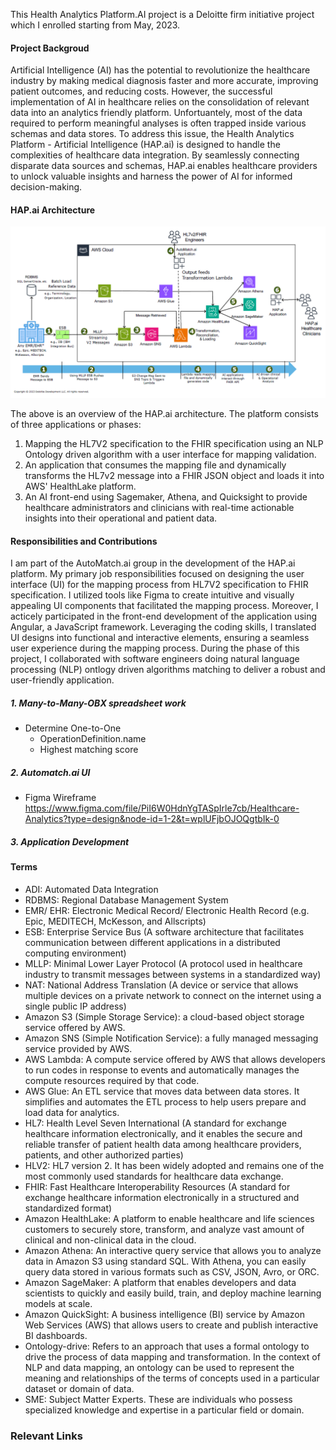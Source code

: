 This Health Analytics Platform.AI project is a Deloitte firm initiative project which I enrolled starting from May, 2023.

#### Project Backgroud
Artificial Intelligence (AI) has the potential to revolutionize the healthcare industry by making medical diagnosis faster and more accurate, improving patient outcomes, and reducing costs. However, the successful implementation of AI in healthcare relies on the consolidation of relevant data into an analytics friendly platform. Unfortuantely, most of the data required to perform meaningful analyses is often trapped inside various schemas and data stores. To address this issue, the Health Analytics Platform - Artificial Intelligence (HAP.ai) is designed to handle the complexities of healthcare data integration. By seamlessly connecting disparate data sources and schemas, HAP.ai enables healthcare providers to unlock valuable insights and harness the power of AI for informed decision-making.

#### HAP.ai Architecture
<p align="center">
  <img src="screenshot/HAP.ai architecture.PNG", width="700">
</p>

The above is an overview of the HAP.ai architecture. The platform consists of three applications or phases:
1. Mapping the HL7V2 specification to the FHIR specification using an NLP Ontology driven algorithm with a user interface for mapping validation.
2. An application that consumes the mapping file and dynamically transforms the HL7v2 message into a FHIR JSON object and loads it into AWS' HealthLake platform.
3. An AI front-end using Sagemaker, Athena, and Quicksight to provide healthcare administrators and clinicians with real-time actionable insights into their operational and patient data. 

#### Responsibilities and Contributions
I am part of the AutoMatch.ai group in the development of the HAP.ai platform. My primary job responsibilities focused on designing the user interface (UI) for the mapping process from HL7V2 specification to FHIR specification. I utilized tools like Figma to create intuitive and visually appealing UI components that facilitated the mapping process. Moreover, I acticely participated in the front-end development of the application using Angular, a JavaScript framework. Leveraging the coding skills, I translated UI designs into functional and interactive elements, ensuring a seamless user experience during the mapping process. During the phase of this project, I collaborated with software engineers doing natural language processing (NLP) ontlogy driven algorithms matching to deliver a robust and user-friendly application.

##### 1. Many-to-Many-OBX spreadsheet work
* Determine One-to-One
  - OperationDefinition.name
  - Highest matching score

##### 2. Automatch.ai UI
* Figma Wireframe <br/>
  https://www.figma.com/file/PiI6W0HdnYgTASpIrle7cb/Healthcare-Analytics?type=design&node-id=1-2&t=wplUFjbOJOQgtbIk-0

##### 3. Application Development

#### Terms
* ADI: Automated Data Integration
* RDBMS: Regional Database Management System
* EMR/ EHR: Electronic Medical Record/ Electronic Health Record (e.g. Epic, MEDITECH, McKesson, and Allscripts)
* ESB: Enterprise Service Bus (A software architecture that facilitates communication between different applications in a distributed computing environment)
* MLLP: Minimal Lower Layer Protocol (A protocol used in healthcare industry to transmit messages between systems in a standardized way)
* NAT: National Address Translation (A device or service that allows multiple devices on a private network to connect on the internet using a single public IP address)
* Amazon S3 (Simple Storage Service): a cloud-based object storage service offered by AWS.
* Amazon SNS (Simple Notification Service): a fully managed messaging service provided by AWS.
* AWS Lambda: A compute service offered by AWS that allows developers to run codes in response to events and automatically manages the compute resources required by that code.
* AWS Glue: An ETL service that moves data between data stores. It simplifies and automates the ETL process to help users prepare and load data for analytics.
* HL7: Health Level Seven International (A standard for exchange healthcare information electronically, and it enables the secure and reliable transfer of patient health data among healthcare providers, patients, and other authorized parties)
* HLV2: HL7 version 2. It has been widely adopted and remains one of the most commonly used standards for healthcare data exchange.
* FHIR: Fast Healthcare Interoperability Resources (A standard for exchange healthcare information electronically in a structured and standardized format)
* Amazon HealthLake: A platform to enable healthcare and life sciences customers to securely store, transform, and analyze vast amount of clinical and non-clinical data in the cloud.
* Amazon Athena: An interactive query service that allows you to analyze data in Amazon S3 using standard SQL. With Athena, you can easily query data stored in various formats such as CSV, JSON, Avro, or ORC.
* Amazon SageMaker: A platform that enables developers and data scientists to quickly and easily build, train, and deploy machine learning models at scale. 
* Amazon QuickSight: A business intelligence (BI) service by Amazon Web Services (AWS) that allows users to create and publish interactive BI dashboards.
* Ontology-drive: Refers to an approach that uses a formal ontology to drive the process of data mapping and transformation. In the context of NLP and data mapping, an ontology can be used to represent the meaning and relationships of the terms of concepts used in a particular dataset or domain of data. 
* SME: Subject Matter Experts. These are individuals who possess specialized knowledge and expertise in a particular field or domain.

### Relevant Links
